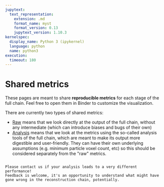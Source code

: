 ```yaml
---
jupytext:
  text_representation:
    extension: .md
    format_name: myst
    format_version: 0.13
    jupytext_version: 1.10.3
kernelspec:
  display_name: Python 3 (ipykernel)
  language: python
  name: python3
execution:
  timeout: 180
---
```



# Shared metrics

These pages are meant to share **reproducible metrics** for each stage of the
full chain. Feel free to open them in Binder to customize the visualization.

There are currently two types of shared metrics:
* [Raw](./Raw.md) means that we look directly at the output of the full chain, without
any intermediate (which can introduce biases and bugs of their own)
* [Analysis](./Analysis.md) means that we look at the metrics using the so-called analysis
tools of the full chain, which are meant to make its output more digestible
and user-friendly. They can have their own underlying assumptions (e.g.
minimum particle voxel count, etc) so this should be considered separately
from the "raw" metrics.

```{note} What if my results disagree with the metrics shown here?

Please contact us if your analysis leads to a very different performance!
Feedback is welcome, it's an opportunity to understand what might have
gone wrong in the reconstruction chain, potentially.
```
